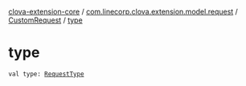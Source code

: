 [clova-extension-core](../../index.md) / [com.linecorp.clova.extension.model.request](../index.md) / [CustomRequest](index.md) / [type](./type.md)

# type

`val type: `[`RequestType`](../-request-type/index.md)